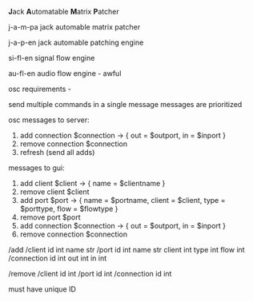 **J**ack **A**utomatable **M**atrix **P**atcher

j-a-m-pa jack automable matrix patcher

j-a-p-en jack automable patching engine

si-fl-en signal flow engine 


au-fl-en audio flow engine - awful


osc requirements -

send multiple commands in a single message
messages are prioritized



osc messages to server:
1. add connection $connection -> { out = $outport, in = $inport }
2. remove connection $connection
3. refresh (send all adds)


messages to gui:
1. add client $client -> { name = $clientname }
2. remove client $client
3. add port $port -> { name = $portname, client = $client, type = $porttype, flow = $flowtype }
4. remove port $port
5. add connection $connection -> { out = $outport, in = $inport }
6. remove connection $connection

/add
  /client
    id 		int
    name 	str
  /port
    id 		int
    name 	str
    client 	int
    type 	int
    flow 	int
  /connection
    id		int
    out 	int
    in 		int

/remove
  /client
    id 		int
  /port
    id		int
  /connection
    id		int

must have unique ID
